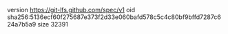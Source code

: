 version https://git-lfs.github.com/spec/v1
oid sha256:5136ecf60f275687e373f2d33e060bafd578c5c4c80bf9bffd7287c624a7b5a9
size 32391
